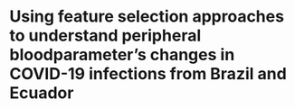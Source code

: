 # Using feature selection approaches to understand peripheral bloodparameter’s changes in COVID-19 infections from Brazil and Ecuador
